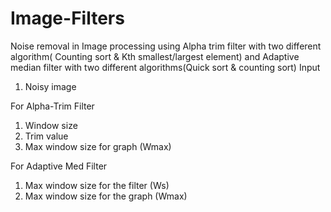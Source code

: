 # Image-Filters
Noise removal in Image processing using Alpha trim filter with two different algorithm( Counting sort &amp; Kth smallest/largest element) and Adaptive median filter with two different algorithms(Quick sort &amp; counting sort)
Input
1.	Noisy image

For Alpha-Trim Filter
1.	Window size 
2.	Trim value
3.	Max window size for graph (Wmax)

For Adaptive Med Filter
1.	Max window size for the filter (Ws)
2.	Max window size for the graph (Wmax)
